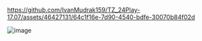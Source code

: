 
https://github.com/IvanMudrak159/TZ_24Play-17.07/assets/46427131/64c1f16e-7d90-4540-bdfe-30070b84f02d


![image](https://github.com/IvanMudrak159/TZ_24Play-17.07/assets/46427131/127f3a63-2f88-4c22-aaf7-e2ec9a0c9167)
